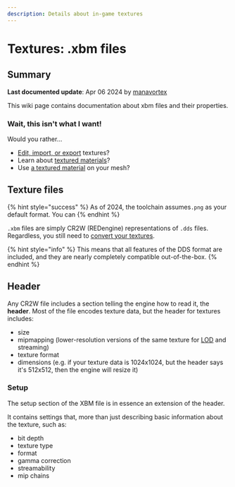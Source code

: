 ```yaml
---
description: Details about in-game textures
---
```


# Textures: .xbm files

## Summary

**Last documented update**: Apr 06 2024 by [manavortex](https://app.gitbook.com/u/NfZBoxGegfUqB33J9HXuCs6PVaC3 "mention")

This wiki page contains documentation about xbm files and their properties.

### Wait, this isn't what I want!

Would you rather…

* [Edit, import, or export](../../../../modding-guides/textures-and-luts/images-importing-editing-exporting.md) textures?
* Learn about [textured materials](../../../materials/#textured)?
* Use [a textured material](../../../../modding-guides/textures-and-luts/textured-items-and-cyberpunk-materials.md#material-assignments) on your mesh?

## Texture files

{% hint style="success" %}
As of 2024, the toolchain assumes`.png` as your default format. You can&#x20;
{% endhint %}

`.xbm` files are simply CR2W (REDengine) representations of `.dds` files. Regardless, you still need to [convert your textures](https://app.gitbook.com/s/-MP_ozZVx2gRZUPXkd4r/wolvenkit-app/usage/import-export/textures#importing-textures).

{% hint style="info" %}
This means that all features of the DDS format are included, and they are nearly completely compatible out-of-the-box.&#x20;
{% endhint %}

## Header

Any CR2W file includes a section telling the engine how to read it, the **header**. Most of the file encodes texture data, but the header for textures includes:

* size
* mipmapping (lower-resolution versions of the same texture for [LOD](../../level-of-detail-lod.md) and streaming)
* texture format
* dimensions (e.g. if your texture data is 1024x1024, but the header says it's 512x512, then the engine will resize it)

### Setup

The setup section of the XBM file is in essence an extension of the header.&#x20;

It contains settings that, more than just describing basic information about the texture, such as:

* bit depth
* texture type
* format
* gamma correction
* streamability
* mip chains
